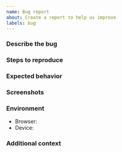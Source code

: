 ```yaml
---
name: Bug report
about: Create a report to help us improve
labels: bug
---
```


### Describe the bug

### Steps to reproduce

### Expected behavior

### Screenshots

### Environment
- Browser:
- Device:

### Additional context
